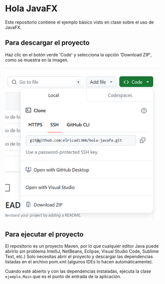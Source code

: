 # Hola JavaFX

Este repositorio contiene el ejemplo básico visto en clase sobre el uso de JavaFX.

## Para descargar el proyecto

Haz clic en el botón verde 'Code' y selecciona la opción 'Download ZIP', como se muestra en la imagen.

![Opción para descargar el repositorio comprimido](/src/main/resources/download.png)

## Para ejecutar el proyecto

El repositorio es un proyecto Maven, por lo que cualquier editor Java puede abrirlo sin problema 
IntelliJ, NetBeans, Eclipse, Visual Studio Code, Sublime Text, etc.) Solo necesitas abrir el proyecto
y descargar las dependencias listadas en el archivo pom.xml (algunos IDEs lo hacen automáticamente).

Cuando esté abierto y con las dependencias instaladas, ejecuta la clase `ejemplo.Main`
que es el punto de entrada de la aplicación.
